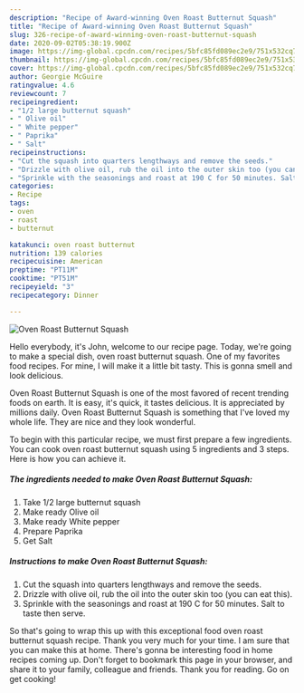 ```yaml
---
description: "Recipe of Award-winning Oven Roast Butternut Squash"
title: "Recipe of Award-winning Oven Roast Butternut Squash"
slug: 326-recipe-of-award-winning-oven-roast-butternut-squash
date: 2020-09-02T05:38:19.900Z
image: https://img-global.cpcdn.com/recipes/5bfc85fd089ec2e9/751x532cq70/oven-roast-butternut-squash-recipe-main-photo.jpg
thumbnail: https://img-global.cpcdn.com/recipes/5bfc85fd089ec2e9/751x532cq70/oven-roast-butternut-squash-recipe-main-photo.jpg
cover: https://img-global.cpcdn.com/recipes/5bfc85fd089ec2e9/751x532cq70/oven-roast-butternut-squash-recipe-main-photo.jpg
author: Georgie McGuire
ratingvalue: 4.6
reviewcount: 7
recipeingredient:
- "1/2 large butternut squash"
- " Olive oil"
- " White pepper"
- " Paprika"
- " Salt"
recipeinstructions:
- "Cut the squash into quarters lengthways and remove the seeds."
- "Drizzle with olive oil, rub the oil into the outer skin too (you can eat this)."
- "Sprinkle with the seasonings and roast at 190 C for 50 minutes. Salt to taste then serve."
categories:
- Recipe
tags:
- oven
- roast
- butternut

katakunci: oven roast butternut 
nutrition: 139 calories
recipecuisine: American
preptime: "PT11M"
cooktime: "PT51M"
recipeyield: "3"
recipecategory: Dinner

---
```



![Oven Roast Butternut Squash](https://img-global.cpcdn.com/recipes/5bfc85fd089ec2e9/751x532cq70/oven-roast-butternut-squash-recipe-main-photo.jpg)

Hello everybody, it's John, welcome to our recipe page. Today, we're going to make a special dish, oven roast butternut squash. One of my favorites food recipes. For mine, I will make it a little bit tasty. This is gonna smell and look delicious.

Oven Roast Butternut Squash is one of the most favored of recent trending foods on earth. It is easy, it's quick, it tastes delicious. It is appreciated by millions daily. Oven Roast Butternut Squash is something that I've loved my whole life. They are nice and they look wonderful.




To begin with this particular recipe, we must first prepare a few ingredients. You can cook oven roast butternut squash using 5 ingredients and 3 steps. Here is how you can achieve it.

<!--inarticleads1-->

##### The ingredients needed to make Oven Roast Butternut Squash:

1. Take 1/2 large butternut squash
1. Make ready  Olive oil
1. Make ready  White pepper
1. Prepare  Paprika
1. Get  Salt




<!--inarticleads2-->

##### Instructions to make Oven Roast Butternut Squash:

1. Cut the squash into quarters lengthways and remove the seeds.
1. Drizzle with olive oil, rub the oil into the outer skin too (you can eat this).
1. Sprinkle with the seasonings and roast at 190 C for 50 minutes. Salt to taste then serve.




So that's going to wrap this up with this exceptional food oven roast butternut squash recipe. Thank you very much for your time. I am sure that you can make this at home. There's gonna be interesting food in home recipes coming up. Don't forget to bookmark this page in your browser, and share it to your family, colleague and friends. Thank you for reading. Go on get cooking!
